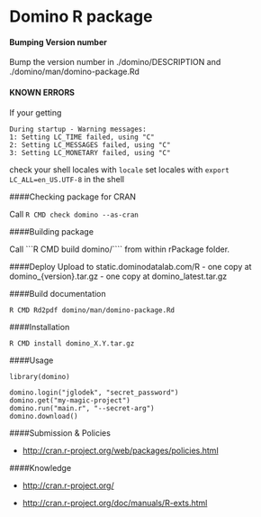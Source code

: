 Domino R package
====

#### Bumping Version number

Bump the version number in ./domino/DESCRIPTION and ./domino/man/domino-package.Rd


#### KNOWN ERRORS

If your getting

    During startup - Warning messages:
    1: Setting LC_TIME failed, using "C"
    2: Setting LC_MESSAGES failed, using "C"
    3: Setting LC_MONETARY failed, using "C"

check your shell locales with ```locale```
set locales with ```export LC_ALL=en_US.UTF-8``` in the shell

####Checking package for CRAN

Call ```R CMD check domino --as-cran```

####Building package

Call ```R CMD build domino/```` from within rPackage folder.


####Deploy
Upload to static.dominodatalab.com/R
    - one copy at domino_{version}.tar.gz
    - one copy at domino_latest.tar.gz

####Build documentation

    R CMD Rd2pdf domino/man/domino-package.Rd

####Installation

    R CMD install domino_X.Y.tar.gz

####Usage

    library(domino)

    domino.login("jglodek", "secret_password")
    domino.get("my-magic-project")
    domino.run("main.r", "--secret-arg")
    domino.download()

####Submission & Policies

- http://cran.r-project.org/web/packages/policies.html

####Knowledge

- http://cran.r-project.org/

- http://cran.r-project.org/doc/manuals/R-exts.html




